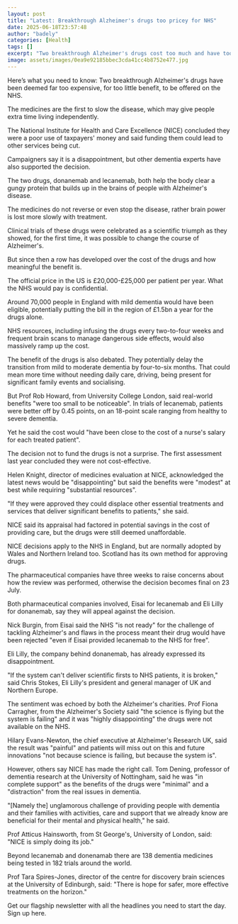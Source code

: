 ```yaml
---
layout: post
title: "Latest: Breakthrough Alzheimer's drugs too pricey for NHS"
date: 2025-06-18T23:57:48
author: "badely"
categories: [Health]
tags: []
excerpt: "Two breakthrough Alzheimer's drugs cost too much and have too little benefit for NHS use, review finds."
image: assets/images/0ea9e92185bbec3cda41cc4b8752e477.jpg
---
```


Here’s what you need to know: Two breakthrough Alzheimer's drugs have been deemed far too expensive, for too little benefit, to be offered on the NHS.

The medicines are the first to slow the disease, which may give people extra time living independently.

The National Institute for Health and Care Excellence (NICE) concluded they were a poor use of taxpayers' money and said funding them could lead to other services being cut.

Campaigners say it is a disappointment, but other dementia experts have also supported the decision.

The two drugs, donanemab and lecanemab, both help the body clear a gungy protein that builds up in the brains of people with Alzheimer's disease.

The medicines do not reverse or even stop the disease, rather brain power is lost more slowly with treatment.

Clinical trials of these drugs were celebrated as a scientific triumph as they showed, for the first time, it was possible to change the course of Alzheimer's.

But since then a row has developed over the cost of the drugs and how meaningful the benefit is.

The official price in the US is £20,000-£25,000 per patient per year. What the NHS would pay is confidential.

Around 70,000 people in England with mild dementia would have been eligible,  potentially putting the bill in the region of £1.5bn a year for the drugs alone.

NHS resources, including infusing the drugs every two-to-four weeks and frequent brain scans to manage dangerous side effects, would also massively ramp up the cost.

The benefit of the drugs is also debated. They potentially delay the transition from mild to moderate dementia by four-to-six months. That could mean more time without needing daily care, driving, being present for significant family events and socialising.

But Prof Rob Howard, from University College London, said real-world benefits "were too small to be noticeable". In trials of lecanemab, patients were better off by 0.45 points, on an 18-point scale ranging from healthy to severe dementia.

Yet he said the cost would "have been close to the cost of a nurse's salary for each treated patient".

The decision not to fund the drugs is not a surprise. The first assessment last year concluded they were not cost-effective.

Helen Knight, director of medicines evaluation at NICE, acknowledged the latest news would be "disappointing" but said the benefits were "modest" at best while requiring "substantial resources".

"If they were approved they could displace other essential treatments and services that deliver significant benefits to patients," she said.

NICE said its appraisal had factored in potential savings in the cost of providing care, but the drugs were still deemed unaffordable.

NICE decisions apply to the NHS in England, but are normally adopted by Wales and Northern Ireland too. Scotland has its own method for approving drugs.

The pharmaceutical companies have three weeks to raise concerns about how the review was performed, otherwise the decision becomes final on 23 July.

Both pharmaceutical companies involved, Eisai for lecanemab and Eli Lilly for donanemab, say they will appeal against the decision. 

Nick Burgin, from Eisai said the NHS "is not ready" for the challenge of tackling Alzheimer's and flaws in the process meant their drug would have been rejected "even if Eisai provided lecanemab to the NHS for free".

Eli Lilly, the company behind donanemab, has already expressed its disappointment.  

"If the system can't deliver scientific firsts to NHS patients, it is broken," said Chris Stokes, Eli Lilly's president and general manager of UK and Northern Europe. 

The sentiment was echoed by both the Alzheimer's charities. Prof Fiona Carragher, from the Alzheimer's Society said "the science is flying but the system is failing" and it was "highly disappointing" the drugs were not available on the NHS.

Hilary Evans-Newton, the chief executive at Alzheimer's Research UK, said the result was "painful" and patients will miss out on this and future innovations "not because science is failing, but because the system is".

However, others say NICE has made the right call. Tom Dening, professor of dementia research at the University of Nottingham, said he was "in complete support" as the benefits of the drugs were "minimal" and a "distraction" from the real issues in dementia.

"[Namely the] unglamorous challenge of providing people with dementia and their families with activities, care and support that we already know are beneficial for their mental and physical health," he said.

Prof Atticus Hainsworth, from St George's, University of London, said: "NICE is simply doing its job."

Beyond lecanemab and donenamab there are 138 dementia medicines being tested in 182 trials around the world.

Prof Tara Spires-Jones, director of the centre for discovery brain sciences at the University of Edinburgh, said: "There is hope for safer, more effective treatments on the horizon."

Get our flagship newsletter with all the headlines you need to start the day. Sign up here.


